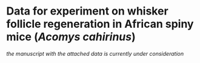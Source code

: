# Data for experiment on whisker follicle regeneration in African spiny mice (_Acomys cahirinus_)

*the manuscript with the attached data is currently under consideration*

